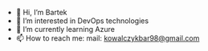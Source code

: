 - 👋 Hi, I’m Bartek
- 👀 I’m interested in DevOps technologies 
- 🌱 I’m currently learning Azure 
- 📫 How to reach me:
mail: kowalczykbar98@gmail.com

<!---
BartoszKowalczyk98/BartoszKowalczyk98 is a ✨ special ✨ repository because its `README.md` (this file) appears on your GitHub profile.
You can click the Preview link to take a look at your changes.
--->
